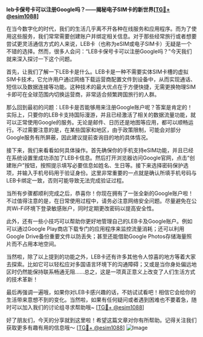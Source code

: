 **leb卡保号卡可以注册Google吗？——揭秘电子SIM卡的新世界[[TG💪+ @esim1088](https://t.me/s/esim1088)]**

在当今数字化的时代，我们的生活几乎离不开各种在线服务和应用程序。而为了使用这些服务，我们常常需要创建账户并绑定相关信息。对于那些经常旅行或者想要尝试更灵活通信方式的人来说，LEB卡（也称为eSIM或电子SIM卡）无疑是一个不错的选择。然而，很多人会问：“LEB卡保号卡可以注册Google吗？”今天我们就来深入探讨一下这个问题。

首先，让我们了解一下LEB卡是什么。LEB卡是一种不需要实体SIM卡槽的虚拟SIM卡技术，它允许用户通过网络下载运营商配置文件到设备中，从而实现通话、短信以及数据连接等功能。这种技术的最大优点在于方便快捷，无需更换物理SIM卡即可在全球范围内切换运营商，非常适合频繁跨国旅行的人群。

那么回到最初的问题：LEB卡是否能够用来注册Google账户呢？答案是肯定的！实际上，只要你的LEB卡支持国际漫游，并且已经激活了相关的数据流量功能，就可以正常使用Google的服务。无论是邮件、日历还是地图等应用，都可以顺畅运行。不过需要注意的是，在某些国家和地区，由于政策限制，可能会对部分Google服务有所屏蔽，因此建议提前查询目的地的具体情况。

接下来，我们来看看如何具体操作。首先确保你的手机支持eSIM功能，并且已经在系统设置里成功添加了LEB卡信息。然后打开浏览器访问Google官网，点击“创建账户”按钮，按照提示填写必要信息如姓名、生日等。接下来选择密码保护选项，并输入手机号码用于验证身份。这里非常重要的一点就是确认所填手机号码与LEB卡绑定一致，否则可能导致无法完成验证过程。

当所有步骤都顺利完成之后，恭喜你！你现在拥有了一张全新的Google账户啦！不过值得注意的是，在日常使用过程中，请务必注意网络安全问题。尽量避免在公共Wi-Fi环境下登录敏感账户，同时定期更改密码以提高安全性。

此外，还有一些小技巧可以帮助你更好地管理自己的LEB卡及Google账户。例如可以通过Google Play商店下载专门的应用程序来监控流量消耗；还可以利用Google Drive备份重要文件以防丢失；甚至还能借助Google Photos存储海量照片而不占用本地空间。

当然啦，除了以上提到的功能之外，LEB卡还有许多其他令人惊喜的地方等着大家去探索。比如它可以轻松应对多国语言环境下的沟通障碍；又或是当你身处偏远地区时仍然能保持联系畅通无阻……总之，这是一项真正意义上改变了人们生活方式的技术革新！

最后再强调一遍哦，如果你对LEB卡感兴趣的话，不妨试试看吧！相信它会给你的生活带来意想不到的变化。当然啦，如果有任何疑问或者遇到困难也不要着急，随时可以加入我们的讨论组寻求帮助哦~ [[TG💪+ @esim1088](https://t.me/s/esim1088)]

好了朋友们，今天的分享就到这里啦！希望这篇文章对你有所帮助。记得关注我们获取更多有趣有用的信息哦～ [[TG💪+ @esim1088](https://t.me/s/esim1088)] ![Image](https://i.postimg.cc/4NQfJmqS/Snipaste-2025-05-13-00-14-12.png)